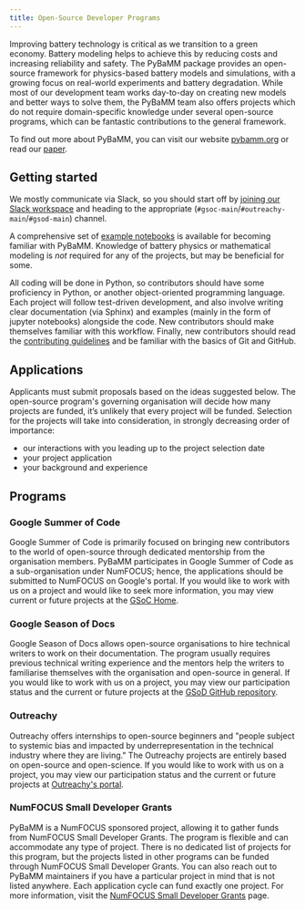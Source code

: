 ```yaml
---
title: Open-Source Developer Programs
---
```


Improving battery technology is critical as we transition to a green economy. Battery modeling helps to achieve this by reducing costs and increasing reliability and safety. The PyBaMM package provides an open-source framework for physics-based battery models and simulations, with a growing focus on real-world experiments and battery degradation.
While most of our development team works day-to-day on creating new models and better ways to solve them, the PyBaMM team also offers projects which do not require domain-specific knowledge under several open-source programs, which can be fantastic contributions to the general framework.

To find out more about PyBaMM, you can visit our website [pybamm.org](/) or read our [paper](https://openresearchsoftware.metajnl.com/articles/10.5334/jors.309/).

## Getting started

We mostly communicate via Slack, so you should start off by [joining our Slack workspace](/slack/) and heading to the appropriate (`#gsoc-main`/`#outreachy-main`/`#gsod-main`) channel.

A comprehensive set of [example notebooks](https://docs.pybamm.org/en/latest/source/examples/index.html) is available for becoming familiar with PyBaMM.
Knowledge of battery physics or mathematical modeling is *not* required for any of the projects, but may be beneficial for some.

All coding will be done in Python, so contributors should have some proficiency in Python, or another object-oriented programming language.
Each project will follow test-driven development, and also involve writing clear documentation (via Sphinx) and examples (mainly in the form of jupyter notebooks) alongside the code. New contributors should make themselves familiar with this workflow.
Finally, new contributors should read the [contributing guidelines](https://docs.pybamm.org/en/latest/source/user_guide/contributing.html) and be familiar with the basics of Git and GitHub.

## Applications

Applicants must submit proposals based on the ideas suggested below. The open-source program's governing organisation will decide how many projects are funded, it’s unlikely that every project will be funded. Selection for the projects will take into consideration, in strongly decreasing order of importance:

- our interactions with you leading up to the project selection date
- your project application
- your background and experience

## Programs

### Google Summer of Code

Google Summer of Code is primarily focused on bringing new contributors to the world of open-source through dedicated mentorship from the organisation members. PyBaMM participates in Google Summer of Code as a sub-organisation under NumFOCUS; hence, the applications should be submitted to NumFOCUS on Google's portal. If you would like to work with us on a project and would like to seek more information, you may view current or future projects at the [GSoC Home](/gsoc/).

### Google Season of Docs

Google Season of Docs allows open-source organisations to hire technical writers to work on their documentation. The program usually requires previous technical writing experience and the mentors help the writers to familiarise themselves with the organisation and open-source in general. If you would like to work with us on a project, you may view our participation status and the current or future projects at the [GSoD GitHub repository](https://github.com/google/season-of-docs).

### Outreachy

Outreachy offers internships to open-source beginners and "people subject to systemic bias and impacted by underrepresentation in the technical industry where they are living." The Outreachy projects are entirely based on open-source and open-science. If you would like to work with us on a project, you may view our participation status and the current or future projects at [Outreachy's portal](https://www.outreachy.org).

### NumFOCUS Small Developer Grants

PyBaMM is a NumFOCUS sponsored project, allowing it to gather funds from NumFOCUS Small Developer Grants. The program is flexible and can accommodate any type of project. There is no dedicated list of projects for this program, but the projects listed in other programs can be funded through NumFOCUS Small Developer Grants. You can also reach out to PyBaMM maintainers if you have a particular project in mind that is not listed anywhere. Each application cycle can fund exactly one project. For more information, visit the [NumFOCUS Small Developer Grants](https://numfocus.org/programs/small-development-grants) page.
